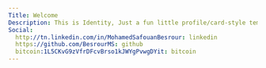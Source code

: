 ```yaml
---
Title: Welcome
Description: This is Identity, Just a fun little profile/card-style template.
Social:
  http://tn.linkedin.com/in/MohamedSafouanBesrour: linkedin
  https://github.com/BesrourMS: github
  bitcoin:1L5CKvG9zVfrDFcvBrso1kJWYgPvwgDYit: bitcoin
---
```

